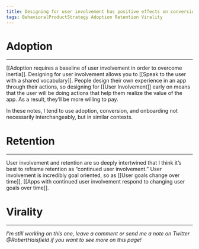 ```yaml
---
title: Designing for user involvement has positive effects on conversion, retention, and virality
tags: BehavioralProductStrategy Adoption Retention Virality
---
```

# Adoption
---
[[Adoption requires a baseline of user involvement in order to overcome inertia]]. Designing for user involvement allows you to [[Speak to the user with a shared vocabulary]]. People design their own experience in an app through their actions, so designing for [[User Involvement]] early on means that the user will be doing actions that help them realize the value of the app. As a result, they’ll be more willing to pay.

In these notes, I tend to use adoption, conversion, and onboarding not necessarily interchangeably, but in similar contexts.

# Retention
---
User involvement and retention are so deeply intertwined that I think it’s best to reframe retention as “continued user involvement.” User involvement is incredibly goal oriented, so as [[User goals change over time]], [[Apps with continued user involvement respond to changing user goals over time]]. 

# Virality
---
*I’m still working on this one, leave a comment or send me a note on Twitter @RobertHaisfield if you want to see more on this page!*

